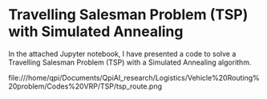 # Travelling Salesman Problem (TSP) with Simulated Annealing

In the attached Jupyter notebook, I have presented a code to solve a Travelling Salesman Problem (TSP) with a Simulated Annealing algorithm.

file:///home/qpi/Documents/QpiAI_research/Logistics/Vehicle%20Routing%20problem/Codes%20VRP/TSP/tsp_route.png
